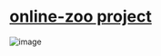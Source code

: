 # [online-zoo project](https://peachess3284.github.io/online-zoo/pages/main/)
![image](https://user-images.githubusercontent.com/111956270/200341976-8f97b3db-1e84-400d-a898-63fecc726fe9.png)

